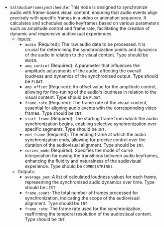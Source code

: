- `SaltAudioFramesyncSchedule`: This node is designed to synchronize audio with frame-based visual content, ensuring that audio events align precisely with specific frames in a video or animation sequence. It calculates and schedules audio keyframes based on various parameters such as amplitude control and frame rate, facilitating the creation of dynamic and responsive audiovisual experiences.
    - Inputs:
        - `audio` (Required): The raw audio data to be processed. It is crucial for determining the synchronization points and dynamics of the audio in relation to the visual content. Type should be `AUDIO`.
        - `amp_control` (Required): A parameter that influences the amplitude adjustments of the audio, affecting the overall loudness and dynamics of the synchronized output. Type should be `FLOAT`.
        - `amp_offset` (Required): An offset value for the amplitude control, allowing for fine-tuning of the audio's loudness in relation to the visual content. Type should be `FLOAT`.
        - `frame_rate` (Required): The frame rate of the visual content, essential for aligning audio events with the corresponding video frames. Type should be `INT`.
        - `start_frame` (Required): The starting frame from which the audio synchronization begins, enabling selective synchronization over specific segments. Type should be `INT`.
        - `end_frame` (Required): The ending frame at which the audio synchronization ends, allowing for precise control over the duration of the audiovisual alignment. Type should be `INT`.
        - `curves_mode` (Required): Specifies the mode of curve interpolation for easing the transitions between audio keyframes, enhancing the fluidity and naturalness of the audiovisual experience. Type should be `COMBO[STRING]`.
    - Outputs:
        - `average_sum`: A list of calculated loudness values for each frame, representing the synchronized audio dynamics over time. Type should be `LIST`.
        - `frame_count`: The total number of frames processed for synchronization, indicating the scope of the audiovisual alignment. Type should be `INT`.
        - `frame_rate`: The frame rate used for the synchronization, reaffirming the temporal resolution of the audiovisual content. Type should be `INT`.
